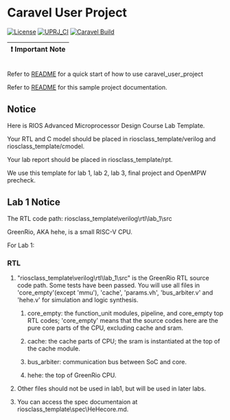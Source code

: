 # Caravel User Project

[![License](https://img.shields.io/badge/License-Apache%202.0-blue.svg)](https://opensource.org/licenses/Apache-2.0) [![UPRJ_CI](https://github.com/efabless/caravel_project_example/actions/workflows/user_project_ci.yml/badge.svg)](https://github.com/efabless/caravel_project_example/actions/workflows/user_project_ci.yml) [![Caravel Build](https://github.com/efabless/caravel_project_example/actions/workflows/caravel_build.yml/badge.svg)](https://github.com/efabless/caravel_project_example/actions/workflows/caravel_build.yml)

| :exclamation: Important Note            |
|-----------------------------------------|

## 
Refer to [README](docs/source/quickstart.rst) for a quick start of how to use caravel_user_project

Refer to [README](docs/source/index.rst) for this sample project documentation. 

## Notice
Here is RIOS Advanced Microprocessor Design Course Lab Template.

Your RTL and C model should be placed in riosclass_template/verilog and riosclass_template/cmodel.

Your lab report should be placed in riosclass_template/rpt.

We use this template for lab 1, lab 2, lab 3, final project and OpenMPW precheck. 

## Lab 1 Notice

The RTL code path: riosclass_template\verilog\rtl\lab_1\src

GreenRio, AKA hehe, is a small RISC-V CPU. 

For Lab 1:

### RTL
1. "riosclass_template\verilog\rtl\lab_1\src" is the GreenRio RTL source code path. Some tests have been passed. You will use all files in 'core_empty'(except 'mmu'), 'cache', 'params.vh', 'bus_arbiter.v' and 'hehe.v' for simulation and logic synthesis.
    1. core_empty:  the function_unit modules, pipeline, and core_empty top RTL codes; 'core_empty' means that the source codes here are the pure core parts of the CPU, excluding cache and sram.
    
    2. cache: the cache parts of CPU; the sram is instantiated at the top of the cache module.

    3. bus_arbiter: communication bus between SoC and core.

    4. hehe: the top of GreenRio CPU.
    

2. Other files should not be used in lab1, but will be used in later labs.

3. You can access the spec documentaion at riosclass_template\spec\HeHecore.md.

